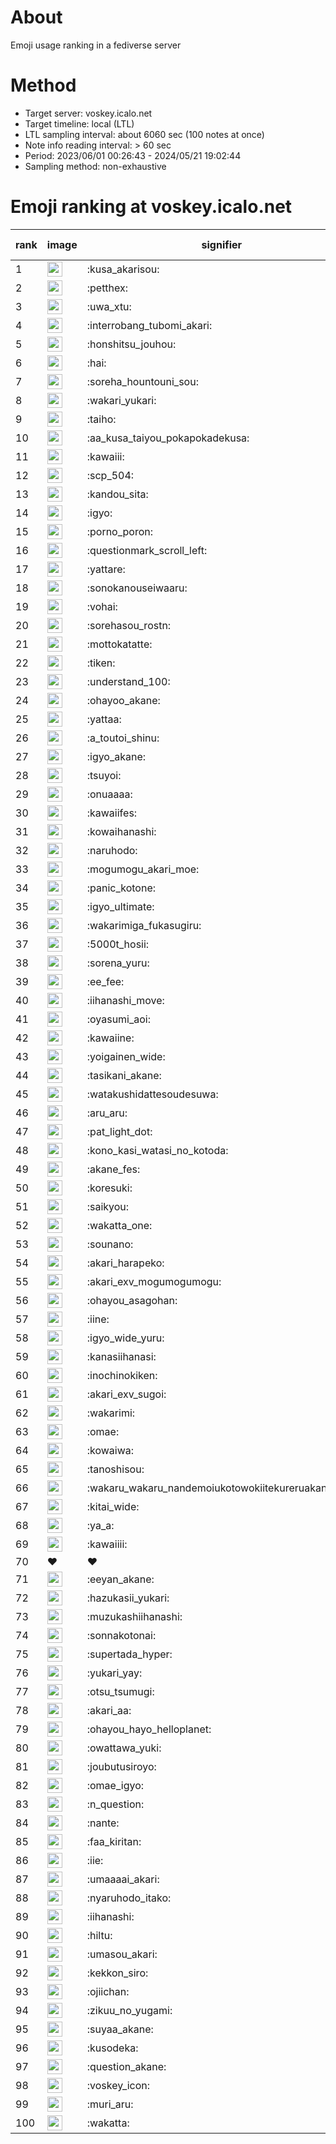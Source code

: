 # About
Emoji usage ranking in a fediverse server

# Method
- Target server: voskey.icalo.net
- Target timeline: local (LTL)
- LTL sampling interval: about 6060 sec (100 notes at once)
- Note info reading interval: > 60 sec
- Period: 2023/06/01 00:26:43 - 2024/05/21 19:02:44 
- Sampling method: non-exhaustive

# Emoji ranking at voskey.icalo.net

|rank|image|signifier|type|frequency score|
|----|----|----|----|----|
|1|<img height="24" src="https://voskey.icalo.net/emoji/kusa_akarisou.webp">|:kusa_akarisou:|custom|25921|
|2|<img height="24" src="https://voskey.icalo.net/emoji/petthex.webp">|:petthex:|custom|17857|
|3|<img height="24" src="https://voskey.icalo.net/emoji/uwa_xtu.webp">|:uwa_xtu:|custom|11329|
|4|<img height="24" src="https://voskey.icalo.net/emoji/interrobang_tubomi_akari.webp">|:interrobang_tubomi_akari:|custom|9197|
|5|<img height="24" src="https://voskey.icalo.net/emoji/honshitsu_jouhou.webp">|:honshitsu_jouhou:|custom|8367|
|6|<img height="24" src="https://voskey.icalo.net/emoji/hai.webp">|:hai:|custom|7411|
|7|<img height="24" src="https://voskey.icalo.net/emoji/soreha_hountouni_sou.webp">|:soreha_hountouni_sou:|custom|6650|
|8|<img height="24" src="https://voskey.icalo.net/emoji/wakari_yukari.webp">|:wakari_yukari:|custom|6535|
|9|<img height="24" src="https://voskey.icalo.net/emoji/taiho.webp">|:taiho:|custom|6490|
|10|<img height="24" src="https://voskey.icalo.net/emoji/aa_kusa_taiyou_pokapokadekusa.webp">|:aa_kusa_taiyou_pokapokadekusa:|custom|6186|
|11|<img height="24" src="https://voskey.icalo.net/emoji/kawaiii.webp">|:kawaiii:|custom|5544|
|12|<img height="24" src="https://voskey.icalo.net/emoji/scp_504.webp">|:scp_504:|custom|5469|
|13|<img height="24" src="https://voskey.icalo.net/emoji/kandou_sita.webp">|:kandou_sita:|custom|5330|
|14|<img height="24" src="https://voskey.icalo.net/emoji/igyo.webp">|:igyo:|custom|4335|
|15|<img height="24" src="https://voskey.icalo.net/emoji/porno_poron.webp">|:porno_poron:|custom|4138|
|16|<img height="24" src="https://voskey.icalo.net/emoji/questionmark_scroll_left.webp">|:questionmark_scroll_left:|custom|4062|
|17|<img height="24" src="https://voskey.icalo.net/emoji/yattare.webp">|:yattare:|custom|4055|
|18|<img height="24" src="https://voskey.icalo.net/emoji/sonokanouseiwaaru.webp">|:sonokanouseiwaaru:|custom|3894|
|19|<img height="24" src="https://voskey.icalo.net/emoji/vohai.webp">|:vohai:|custom|3814|
|20|<img height="24" src="https://voskey.icalo.net/emoji/sorehasou_rostn.webp">|:sorehasou_rostn:|custom|3689|
|21|<img height="24" src="https://voskey.icalo.net/emoji/mottokatatte.webp">|:mottokatatte:|custom|3664|
|22|<img height="24" src="https://voskey.icalo.net/emoji/tiken.webp">|:tiken:|custom|3491|
|23|<img height="24" src="https://voskey.icalo.net/emoji/understand_100.webp">|:understand_100:|custom|3346|
|24|<img height="24" src="https://voskey.icalo.net/emoji/ohayoo_akane.webp">|:ohayoo_akane:|custom|3256|
|25|<img height="24" src="https://voskey.icalo.net/emoji/yattaa.webp">|:yattaa:|custom|3162|
|26|<img height="24" src="https://voskey.icalo.net/emoji/a_toutoi_shinu.webp">|:a_toutoi_shinu:|custom|3009|
|27|<img height="24" src="https://voskey.icalo.net/emoji/igyo_akane.webp">|:igyo_akane:|custom|2927|
|28|<img height="24" src="https://voskey.icalo.net/emoji/tsuyoi.webp">|:tsuyoi:|custom|2868|
|29|<img height="24" src="https://voskey.icalo.net/emoji/onuaaaa.webp">|:onuaaaa:|custom|2855|
|30|<img height="24" src="https://voskey.icalo.net/emoji/kawaiifes.webp">|:kawaiifes:|custom|2767|
|31|<img height="24" src="https://voskey.icalo.net/emoji/kowaihanashi.webp">|:kowaihanashi:|custom|2636|
|32|<img height="24" src="https://voskey.icalo.net/emoji/naruhodo.webp">|:naruhodo:|custom|2603|
|33|<img height="24" src="https://voskey.icalo.net/emoji/mogumogu_akari_moe.webp">|:mogumogu_akari_moe:|custom|2579|
|34|<img height="24" src="https://voskey.icalo.net/emoji/panic_kotone.webp">|:panic_kotone:|custom|2571|
|35|<img height="24" src="https://voskey.icalo.net/emoji/igyo_ultimate.webp">|:igyo_ultimate:|custom|2489|
|36|<img height="24" src="https://voskey.icalo.net/emoji/wakarimiga_fukasugiru.webp">|:wakarimiga_fukasugiru:|custom|2363|
|37|<img height="24" src="https://voskey.icalo.net/emoji/5000t_hosii.webp">|:5000t_hosii:|custom|2349|
|38|<img height="24" src="https://voskey.icalo.net/emoji/sorena_yuru.webp">|:sorena_yuru:|custom|2315|
|39|<img height="24" src="https://voskey.icalo.net/emoji/ee_fee.webp">|:ee_fee:|custom|2296|
|40|<img height="24" src="https://voskey.icalo.net/emoji/iihanashi_move.webp">|:iihanashi_move:|custom|2254|
|41|<img height="24" src="https://voskey.icalo.net/emoji/oyasumi_aoi.webp">|:oyasumi_aoi:|custom|2206|
|42|<img height="24" src="https://voskey.icalo.net/emoji/kawaiine.webp">|:kawaiine:|custom|2106|
|43|<img height="24" src="https://voskey.icalo.net/emoji/yoigainen_wide.webp">|:yoigainen_wide:|custom|2077|
|44|<img height="24" src="https://voskey.icalo.net/emoji/tasikani_akane.webp">|:tasikani_akane:|custom|2073|
|45|<img height="24" src="https://voskey.icalo.net/emoji/watakushidattesoudesuwa.webp">|:watakushidattesoudesuwa:|custom|1990|
|46|<img height="24" src="https://voskey.icalo.net/emoji/aru_aru.webp">|:aru_aru:|custom|1886|
|47|<img height="24" src="https://voskey.icalo.net/emoji/pat_light_dot.webp">|:pat_light_dot:|custom|1885|
|48|<img height="24" src="https://voskey.icalo.net/emoji/kono_kasi_watasi_no_kotoda.webp">|:kono_kasi_watasi_no_kotoda:|custom|1879|
|49|<img height="24" src="https://voskey.icalo.net/emoji/akane_fes.webp">|:akane_fes:|custom|1873|
|50|<img height="24" src="https://voskey.icalo.net/emoji/koresuki.webp">|:koresuki:|custom|1855|
|51|<img height="24" src="https://voskey.icalo.net/emoji/saikyou.webp">|:saikyou:|custom|1844|
|52|<img height="24" src="https://voskey.icalo.net/emoji/wakatta_one.webp">|:wakatta_one:|custom|1823|
|53|<img height="24" src="https://voskey.icalo.net/emoji/sounano.webp">|:sounano:|custom|1803|
|54|<img height="24" src="https://voskey.icalo.net/emoji/akari_harapeko.webp">|:akari_harapeko:|custom|1801|
|55|<img height="24" src="https://voskey.icalo.net/emoji/akari_exv_mogumogumogu.webp">|:akari_exv_mogumogumogu:|custom|1771|
|56|<img height="24" src="https://voskey.icalo.net/emoji/ohayou_asagohan.webp">|:ohayou_asagohan:|custom|1690|
|57|<img height="24" src="https://voskey.icalo.net/emoji/iine.webp">|:iine:|custom|1679|
|58|<img height="24" src="https://voskey.icalo.net/emoji/igyo_wide_yuru.webp">|:igyo_wide_yuru:|custom|1628|
|59|<img height="24" src="https://voskey.icalo.net/emoji/kanasiihanasi.webp">|:kanasiihanasi:|custom|1589|
|60|<img height="24" src="https://voskey.icalo.net/emoji/inochinokiken.webp">|:inochinokiken:|custom|1558|
|61|<img height="24" src="https://voskey.icalo.net/emoji/akari_exv_sugoi.webp">|:akari_exv_sugoi:|custom|1552|
|62|<img height="24" src="https://voskey.icalo.net/emoji/wakarimi.webp">|:wakarimi:|custom|1515|
|63|<img height="24" src="https://voskey.icalo.net/emoji/omae.webp">|:omae:|custom|1440|
|64|<img height="24" src="https://voskey.icalo.net/emoji/kowaiwa.webp">|:kowaiwa:|custom|1422|
|65|<img height="24" src="https://voskey.icalo.net/emoji/tanoshisou.webp">|:tanoshisou:|custom|1414|
|66|<img height="24" src="https://voskey.icalo.net/emoji/wakaru_wakaru_nandemoiukotowokiitekureruakanetyan.webp">|:wakaru_wakaru_nandemoiukotowokiitekureruakanetyan:|custom|1411|
|67|<img height="24" src="https://voskey.icalo.net/emoji/kitai_wide.webp">|:kitai_wide:|custom|1409|
|68|<img height="24" src="https://voskey.icalo.net/emoji/ya_a.webp">|:ya_a:|custom|1393|
|69|<img height="24" src="https://voskey.icalo.net/emoji/kawaiiii.webp">|:kawaiiii:|custom|1353|
|70|❤|❤|unicode|1323|
|71|<img height="24" src="https://voskey.icalo.net/emoji/eeyan_akane.webp">|:eeyan_akane:|custom|1282|
|72|<img height="24" src="https://voskey.icalo.net/emoji/hazukasii_yukari.webp">|:hazukasii_yukari:|custom|1279|
|73|<img height="24" src="https://voskey.icalo.net/emoji/muzukashiihanashi.webp">|:muzukashiihanashi:|custom|1273|
|74|<img height="24" src="https://voskey.icalo.net/emoji/sonnakotonai.webp">|:sonnakotonai:|custom|1252|
|75|<img height="24" src="https://voskey.icalo.net/emoji/supertada_hyper.webp">|:supertada_hyper:|custom|1245|
|76|<img height="24" src="https://voskey.icalo.net/emoji/yukari_yay.webp">|:yukari_yay:|custom|1243|
|77|<img height="24" src="https://voskey.icalo.net/emoji/otsu_tsumugi.webp">|:otsu_tsumugi:|custom|1198|
|78|<img height="24" src="https://voskey.icalo.net/emoji/akari_aa.webp">|:akari_aa:|custom|1190|
|79|<img height="24" src="https://voskey.icalo.net/emoji/ohayou_hayo_helloplanet.webp">|:ohayou_hayo_helloplanet:|custom|1184|
|80|<img height="24" src="https://voskey.icalo.net/emoji/owattawa_yuki.webp">|:owattawa_yuki:|custom|1179|
|81|<img height="24" src="https://voskey.icalo.net/emoji/joubutusiroyo.webp">|:joubutusiroyo:|custom|1164|
|82|<img height="24" src="https://voskey.icalo.net/emoji/omae_igyo.webp">|:omae_igyo:|custom|1158|
|83|<img height="24" src="https://voskey.icalo.net/emoji/n_question.webp">|:n_question:|custom|1146|
|84|<img height="24" src="https://voskey.icalo.net/emoji/nante.webp">|:nante:|custom|1141|
|85|<img height="24" src="https://voskey.icalo.net/emoji/faa_kiritan.webp">|:faa_kiritan:|custom|1141|
|86|<img height="24" src="https://voskey.icalo.net/emoji/iie.webp">|:iie:|custom|1138|
|87|<img height="24" src="https://voskey.icalo.net/emoji/umaaaai_akari.webp">|:umaaaai_akari:|custom|1136|
|88|<img height="24" src="https://voskey.icalo.net/emoji/nyaruhodo_itako.webp">|:nyaruhodo_itako:|custom|1128|
|89|<img height="24" src="https://voskey.icalo.net/emoji/iihanashi.webp">|:iihanashi:|custom|1120|
|90|<img height="24" src="https://voskey.icalo.net/emoji/hiltu.webp">|:hiltu:|custom|1118|
|91|<img height="24" src="https://voskey.icalo.net/emoji/umasou_akari.webp">|:umasou_akari:|custom|1102|
|92|<img height="24" src="https://voskey.icalo.net/emoji/kekkon_siro.webp">|:kekkon_siro:|custom|1100|
|93|<img height="24" src="https://voskey.icalo.net/emoji/ojiichan.webp">|:ojiichan:|custom|1100|
|94|<img height="24" src="https://voskey.icalo.net/emoji/zikuu_no_yugami.webp">|:zikuu_no_yugami:|custom|1087|
|95|<img height="24" src="https://voskey.icalo.net/emoji/suyaa_akane.webp">|:suyaa_akane:|custom|1080|
|96|<img height="24" src="https://voskey.icalo.net/emoji/kusodeka.webp">|:kusodeka:|custom|1073|
|97|<img height="24" src="https://voskey.icalo.net/emoji/question_akane.webp">|:question_akane:|custom|1047|
|98|<img height="24" src="https://voskey.icalo.net/emoji/voskey_icon.webp">|:voskey_icon:|custom|1022|
|99|<img height="24" src="https://voskey.icalo.net/emoji/muri_aru.webp">|:muri_aru:|custom|1007|
|100|<img height="24" src="https://voskey.icalo.net/emoji/wakatta.webp">|:wakatta:|custom|990|
